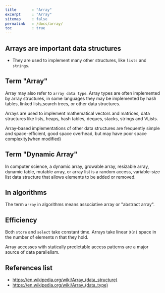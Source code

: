 ```yaml
---
title       : "Array"
excerpt     : "Array"
sitemap     : false
permalink   : /docs/array/
toc         : true
---
```



## Arrays are important data structures
* They are used to implement many other structures, like `lists` and `strings`.

## Term "Array"
Array may also refer to `array data type`. Array types are often implemented by array structures, in some languages they may be implemented by hash tables, linked lists,search trees, or other data structures.

Arrays are used to implement mathematical vectors and matrices, data structures like lists, heaps, hash tables, deques, stacks, strings and VLists.

Array-based implementations of other data structures are frequently simple and space-efficient, good space overhead, but may have poor space complexity(when modified)

## Term "Dynamic Array"

In computer science, a dynamic array, growable array, resizable array, dynamic table, mutable array, or array list is a random access, variable-size list data structure that allows elements to be added or removed.

## In algorithms
The term `array` in algorithms means associative array or "abstract array".

## Efficiency
Both `store` and `select` take constant time. Arrays take linear `O(n)` space in the number of elements n that they hold.

Array accesses with statically predictable access patterns are a major source of data parallelism.


## References list
* https://en.wikipedia.org/wiki/Array_(data_structure)
* https://en.wikipedia.org/wiki/Array_(data_type)